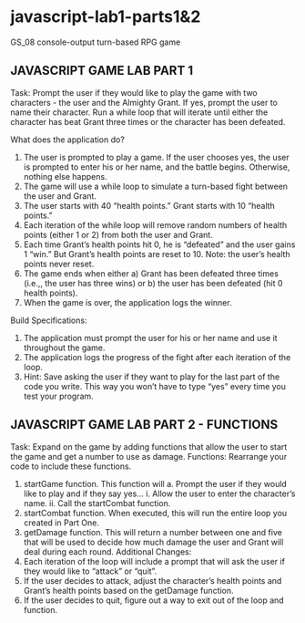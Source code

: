 # javascript-lab1-parts1&2
GS_08 console-output turn-based RPG game

## JAVASCRIPT GAME LAB PART 1
Task: Prompt the user if they would like to play the game with two characters - the user and
the Almighty Grant. If yes, prompt the user to name their character. Run a while loop that will
iterate until either the character has beat Grant three times or the character has been
defeated.


What does the application do?

1. The user is prompted to play a game. If the user chooses yes, the user is prompted to
enter his or her name, and the battle begins. Otherwise, nothing else happens.
2. The game will use a while loop to simulate a turn-based fight between the user and
Grant.
3. The user starts with 40 “health points.” Grant starts with 10 “health points.”
4. Each iteration of the while loop will remove random numbers of health points (either 1
or 2) from both the user and Grant.
5. Each time Grant’s health points hit 0, he is “defeated” and the user gains 1 “win.” But
Grant’s health points are reset to 10. Note: the user’s health points never reset.
6. The game ends when either a) Grant has been defeated three times (i.e.,, the user has
three wins) or b) the user has been defeated (hit 0 health points).
7. When the game is over, the application logs the winner.

Build Specifications:
1. The application must prompt the user for his or her name and use it throughout the
game.
2. The application logs the progress of the fight after each iteration of the loop.
3. Hint: Save asking the user if they want to play for the last part of the code you write.
This way you won’t have to type “yes” every time you test your program.

## JAVASCRIPT GAME LAB PART 2 - FUNCTIONS

Task: Expand on the game by adding functions that allow the user to start the game and get a
number to use as damage.
Functions:
Rearrange your code to include these functions.
1. startGame function. This function will
a. Prompt the user if they would like to play and if they say yes...
i. Allow the user to enter the character’s name.
ii. Call the startCombat function.
2. startCombat function. When executed, this will run the entire loop you created in Part
One.
3. getDamage function. This will return a number between one and five that will be used to
decide how much damage the user and Grant will deal during each round.
Additional Changes:
1. Each iteration of the loop will include a prompt that will ask the user if they would like to
“attack” or “quit”.
2. If the user decides to attack, adjust the character’s health points and Grant’s health
points based on the getDamage function.
3. If the user decides to quit, figure out a way to exit out of the loop and function.
